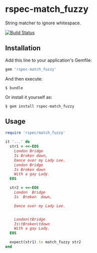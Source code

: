 # rspec-match_fuzzy

String matcher to ignore whitespace.

[![Build Status](https://travis-ci.org/winebarrel/rspec-match_fuzzy.svg?branch=master)](https://travis-ci.org/winebarrel/rspec-match_fuzzy)

## Installation

Add this line to your application's Gemfile:

```ruby
gem 'rspec-match_fuzzy'
```

And then execute:

    $ bundle

Or install it yourself as:

    $ gem install rspec-match_fuzzy

## Usage

```ruby
require 'rspec/match_fuzzy'

it '...' do
  str1 = <<-EOS
    London Bridge
    Is Broken down,
    Dance over my Lady Lee.
    London Bridge
    Is Broken down
    With a gay Lady.
  EOS

  str2 = <<-EOS
    London  Bridge
    Is  Broken  down,

    Dance over my Lady Lee.


    London\tBridge
    Is\tBroken\tdown
    With a gay Lady.
  EOS

  expect(str1).to match_fuzzy str2
end
```
